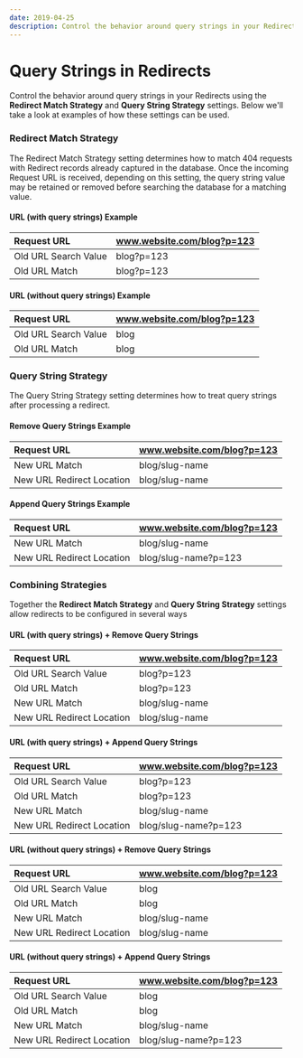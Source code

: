 ```yaml
---
date: 2019-04-25
description: Control the behavior around query strings in your Redirects using the 'Redirect Match Strategy' and 'Query String Strategy' settings.
---
```


# Query Strings in Redirects

Control the behavior around query strings in your Redirects using the **Redirect Match Strategy** and **Query String Strategy** settings. Below we'll take a look at examples of how these settings can be used.

### Redirect Match Strategy

The Redirect Match Strategy setting determines how to match 404 requests with Redirect records already captured in the database. Once the incoming Request URL is received, depending on this setting, the query string value may be retained or removed before searching the database for a matching value.

#### URL (with query strings) Example

| Request URL | www.website.com/blog?p=123 |
|:-- |:-- |
| Old URL Search Value | blog?p=123 |
| Old URL Match | blog?p=123 |

#### URL (without query strings) Example

| Request URL | www.website.com/blog?p=123 |
|:-- |:-- |
| Old URL Search Value | blog |
| Old URL Match | blog |

### Query String Strategy

The Query String Strategy setting determines how to treat query strings after processing a redirect.

#### Remove Query Strings Example

| Request URL | www.website.com/blog?p=123 |
|:-- |:-- |
| New URL Match | blog/slug-name |
| New URL Redirect Location | blog/slug-name |

#### Append Query Strings Example

| Request URL | www.website.com/blog?p=123 |
|:-- |:-- |
| New URL Match | blog/slug-name |
| New URL Redirect Location | blog/slug-name?p=123 |

### Combining Strategies

Together the **Redirect Match Strategy** and **Query String Strategy** settings allow redirects to be configured in several ways 

#### URL (with query strings) + Remove Query Strings

| Request URL | www.website.com/blog?p=123 |
|:-- |:-- |
| Old URL Search Value | blog?p=123 |
| Old URL Match | blog?p=123 |
| New URL Match | blog/slug-name |
| New URL Redirect Location | blog/slug-name |

#### URL (with query strings) + Append Query Strings

| Request URL | www.website.com/blog?p=123 |
|:-- |:-- |
| Old URL Search Value | blog?p=123 |
| Old URL Match | blog?p=123 |
| New URL Match | blog/slug-name |
| New URL Redirect Location | blog/slug-name?p=123 |

#### URL (without query strings) + Remove Query Strings

| Request URL | www.website.com/blog?p=123 |
|:-- |:-- |
| Old URL Search Value | blog |
| Old URL Match | blog |
| New URL Match | blog/slug-name |
| New URL Redirect Location | blog/slug-name |

#### URL (without query strings) + Append Query Strings

| Request URL | www.website.com/blog?p=123 |
|:-- |:-- |
| Old URL Search Value | blog |
| Old URL Match | blog |
| New URL Match | blog/slug-name |
| New URL Redirect Location | blog/slug-name?p=123 |